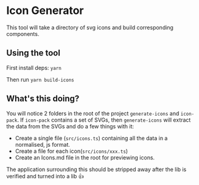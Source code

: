 # Icon Generator

This tool will take a directory of svg icons and build corresponding components.

## Using the tool

First install deps: `yarn`

Then run `yarn build-icons`

## What's this doing?

You will notice 2 folders in the root of the project `generate-icons` and `icon-pack`. If `icon-pack` contains a set of SVGs, then `generate-icons` will extract the data from the SVGs and do a few things with it:

- Create a single file (`src/icons.ts`) containing all the data in a normalised, js format.
- Create a file for each icon(`src/icons/xxx.ts`)
- Create an Icons.md file in the root for previewing icons.

The application surrounding this should be stripped away after the lib is verified and turned into a lib 👍



